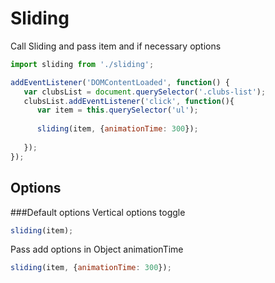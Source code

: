 # Sliding

Сall Sliding and pass item and if necessary options
```js
import sliding from './sliding';

addEventListener('DOMContentLoaded', function() {
   var clubsList = document.querySelector('.clubs-list');
   clubsList.addEventListener('click', function(){
      var item = this.querySelector('ul');
      
      sliding(item, {animationTime: 300});
      
   });
});
```

## Options
###Default options
Vertical options toggle
```js
sliding(item);
```

Pass add options in Object
animationTime
```js
sliding(item, {animationTime: 300});
```
